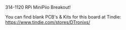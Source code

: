 314-1120 RPi MiniPiio Breakout!

You can find blank PCB's & Kits for this board at Tindie:
https://www.tindie.com/stores/DTronixs/